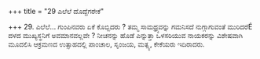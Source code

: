 +++
title = "29 ಎಲೆಲೆ ದೊದ್ದೆಗರೇಕೆ"

+++
29. ಎಲೆಲೆ... ಗುಂಪಿನವರು ಏಕೆ ಕೊಬ್ಬಿದರು ? ತಮ್ಮ ಸಾಮಥ್ರ್ಯವನ್ನು ಗಮನಿಸದೆ ನುಗ್ಗಾಗುವಂತೆ ಮುರಿದರೆÉ ದಳದ ಮುಖ್ಯಸ್ಥನಿಗೆ  ಅವಮಾನವಲ್ಲವೇ ? ನೀಚನನ್ನು ಹೊಡೆ ಎನ್ನುತ್ತಾ ಒಳಸರಿಯುವ ನಾಯಕರನ್ನು ವಿಶೇಷವಾಗಿ ಮೂದಲಿಸಿ ಆಕ್ರಮಣದ ಉತ್ಸಾಹದಲ್ಲಿ ಪಾಂಚಾಲ, ಸೃಂಜಯ, ಮತ್ಸ್ಯ, ಕೇಕೆಯರು ಇದಿರಾದರು.